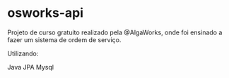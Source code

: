 # osworks-api

Projeto de curso gratuito realizado pela @AlgaWorks, onde foi ensinado a fazer um sistema de ordem de serviço.


Utilizando:

Java
JPA
Mysql

